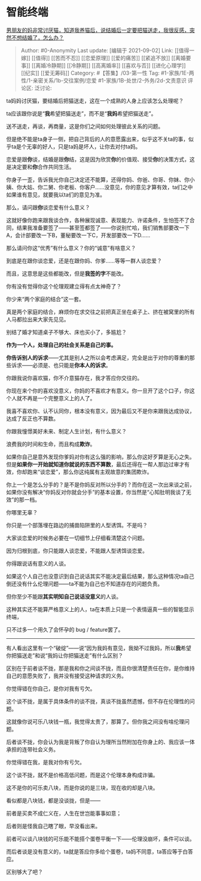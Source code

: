 # 智能终端
[男朋友的妈非常讨厌猫，知道我养猫后，说结婚后一定要把猫送走，我很反感，突然不想结婚了，怎么办？](https://www.zhihu.com/question/458232041/answer/2097931385)

> Author: #0-Anonymity
> Last update: [编辑于 2021-09-02]
> Link: [[值得一嫁]] [[值得]] [[苦而不忍]] [[恋爱原理]] [[爱的痛苦]] [[紧追不放]] [[离婚要事]] [[离婚冷静期]] [[冷静期]] [[高离婚率]] [[喜欢与否]] [[进化心理学]] [[纪实]] [[爱无筹码]]
> Category: #【答集】/03-第一性
> Tag: #1-家族/1E-两性/1-亲密关系/1b-交往案例/恋爱 #1-家族/1B-处世/2-外务/2d-文责意识
> 评论区:
> 泛讨论:

ta妈妈讨厌猫，要结婚后把猫送走，这在一个成熟的人身上应该怎么处理呢？

ta应该跟你说是“**我**希望把猫送走”，而不是“**我妈**希望把猫送走”。

送不送走，再谈，再商量，这是你们之间如何处理彼此关系的问题。

但是绝不能是ta身子一侧，把自己背后的人的意愿露出来，似乎这不关ta的事，似乎ta是个无辜的好人，只是ta妈是坏人，让你去对付ta妈。

恋爱是跟**你**谈，结婚是跟**你**结，这是因为欣赏**你**的价值观、接受**你**的决策方式，这是决定要和**你**合作共同生活。

你身子一歪，告诉我光你自己决定还不能算，还得你妈、你爸、你哥、你妹、你小姨、你大姑、你二舅、你老板、你客户……没意见，你的意见才算有效，ta们之中如果谁有意见，就要我以ta们的意见为准。

那么，请问跟**你**谈恋爱有什么意义？

这就好像你跑来跟我谈合作，各种展现诚意、表现能力、许诺条件，生怕签不了合同，结果我准备要签了——甚至签都签了——你说别忙哈，我们销售部要改一下A，会计部要改一下B，董秘要改一下C，开发部要改一下D……

那么请问你这“优秀”有什么意义？你的“诚意”有啥意义？

到底是在跟你谈恋爱，还是在跟你妈、你爹……等等一群人谈恋爱？

而且，这意思是这些都能改，但是**我签的字**不能改。

你有没有觉得你这个伦理观建立得有点太神奇了？

你少来“两个家庭的结合”这一套。

真是两个家庭的结合，麻烦你在求交往之前把真正坐在桌子上、挤在被窝里的所有人马都拉出来大家先见见。

别结了婚才知道桌子不够大、床也买小了，多尴尬？

**作为一个人，处理自己的社会关系是自己的事。**

**你告诉别人的诉求**——尤其是别人之所以会考虑满足，完全是出于对你的尊重的那些诉求——必须是、也只能是**你本人的诉求**。

你跟我说你喜欢猫，你不介意猫存在，我才答应你交往的。

你现在来个你的喜欢没意义，你妈的不喜欢才有意义。你一旦开了这个口子，你这个人就不再是一个完整意义上的人了。

我喜不喜欢你、认不认同你，根本没有意义，因为最后又不是你来跟我达成协议，达成了反正也不算数。

你跟我憧憬美好未来、制定人生计划，有什么意义？

浪费我的时间和生命，而且构成**欺诈**。

如果你自己是意外发现你爹妈对你有这么强的影响，那么你这好歹算是无心之失。但是**如果你一开始就知道你就说的东西不算数**，最后还得在一帮人那边过审才有效，你却跑来“谈恋爱”，那么你这纯属有主观故意的集团欺诈。

你上一个是怎么分手的？是不是你妈反对所以分手的？而你在这一次出来谈之前，如果你没有解决“你妈反对你就会分手”的基本设置，你当然是“心知肚明我谈了无效”的那一档。

你哪里无辜？

你只是一个部落埋在路边的捕兽陷阱里的人型诱饵。不是吗？

大家谈恋爱的时候务必要在一切细节上仔细看清楚这个问题。

因为归根到底，你只能跟人谈恋爱，不能跟人型诱饵谈恋爱。

你得跟说话有意义的人谈。

如果这个人自己也没意识到自己说话其实不能决定最后结果，那么这种情况ta自己倒还没有什么伦理问题——ta不能为自己也不知道存在的问题负责。

但你至少不能跟**其实明知自己说话没意义**的人谈。

这种其实还不能算严格意义上的人，ta在本质上只是一个表情逼真一些的智能显示终端，

只不过多一个用久了会怀孕的 bug / feature罢了。

---

有人看出这里有一个“破绽”——说“因为我妈有意见，我拗不过我妈，所以**我**希望你把猫送走”和说“我妈让你把猫送走”有什么区别？

区别在于前者谈不拢，那是我和你之间谈不拢，而且你很清楚责任在你，是你维持自己的意愿失败了，我并没有接受这种请求的义务。

你觉得错在你自己，是你对我有亏欠。

这个谈不拢，是属于具体条件的谈不拢，真谈不拢虽然遗憾，但不存在伦理性的问题。

这就像你说可乐八块钱一瓶，我觉得太贵了，那算了。但你我之间没有啥伦理问题。

后者谈不拢，你会认为我是背叛了你自认为理所当然附加在你身上的、我应该一体承担的连带社会义务。

你觉得错在我，是我对你有亏欠。

这个谈不拢，就不是价格高低问题，而是这个伦理本身构成诈骗。

这不是你的可乐卖八块，而是你说的是三块，现在收的却是八块。

看似都是八块钱，都是没谈拢，但是——

前者是买卖不成仁义在，人生在世岂能事事如意；

后者则是怪我自己瞎了眼，早没看出来。

前者可以谈八块钱的可乐能不能搭个蛋卷平衡一下——伦理没崩坏，条件可以谈。

而后者谈是没有意义的，ta就是答应你多给个蛋卷，ta妈不同意，ta答应等于白答应。

区别够大了吧？
